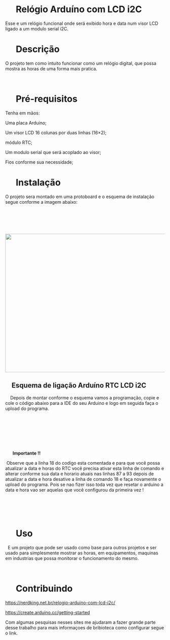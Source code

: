 <h1><strong>&nbsp; &nbsp; &nbsp;Rel&oacute;gio Ardu&iacute;no com LCD i2C</strong></h1>
<p>Esse e um rel&oacute;gio funcional onde ser&aacute; exibido hora e data num visor LCD ligado a um modulo serial i2C.</p>
<h1><strong>&nbsp; &nbsp; &nbsp;Descri&ccedil;&atilde;o </strong></h1>
<p>O projeto tem como intuito funcionar como um rel&oacute;gio digital, que possa mostra as horas de uma forma mais pratica.</p>
<p>&nbsp;</p>
<h1><strong>&nbsp; &nbsp; &nbsp;Pr&eacute;-requisitos </strong></h1>
<p>Tenha em m&atilde;os:</p>
<p>Uma placa&nbsp;Arduino;</p>
<p>Um visor LCD 16 colunas por duas linhas (16&times;2);</p>
<p>m&oacute;dulo RTC;</p>
<p>Um modulo serial que ser&aacute; acoplado ao visor;</p>
<p>Fios conforme sua necessidade;</p>
<h1>&nbsp; &nbsp; &nbsp;<strong>Instala&ccedil;&atilde;o </strong></h1>
<p>O projeto sera montado em uma protoboard e o esquema de instala&ccedil;&atilde;o segue conforme a imagem abaixo:</p>
<h1>&nbsp;</h1>
<p><img src="https://raw.githubusercontent.com/JoelmirCEFET/Relgio-Arduno-com-LCD-i2C/master/imagens/thumbnail_arduino%2012_LI.jpg" width="644" height="437" /></p>
<h2><strong>&nbsp; &nbsp; Esquema de liga&ccedil;&atilde;o Ardu&iacute;no RTC LCD i2C</strong></h2>

<p>&nbsp; &nbsp; Depois de montar conforme o esquema vamos a programa&ccedil;&atilde;o, copie e cole o c&oacute;digo abaixo para a IDE do seu Arduino e logo em seguida fa&ccedil;a o upload do programa.</p>

<p>&nbsp;</p>

<p><strong>&nbsp;</strong></p>

<p><br /><br /></p
  <h1><strong>&nbsp; &nbsp; &nbsp; &nbsp;Importante !!</strong></h1>

<p>&nbsp;Observe que a linha 18 do codigo esta comentada e para que voc&ecirc; possa atualizar a data e horas do RTC voc&ecirc; precisa ativar esta linha de comando e alterar conforme sua data e horario atuais nas linhas 87 a 93 depois de atualizar a data e hora desative a linha de comando 18 e fa&ccedil;a novamente o upload do programa. Pois se nao fizer isso toda vez que resetar o arduino a data e hora vao ser aquelas que voc&ecirc; configurou da primeira vez !&nbsp;</p>
<h1><strong>&nbsp; &nbsp; &nbsp;</strong></h1>

<h1><strong>&nbsp; &nbsp; &nbsp;Uso</strong></h1>

<p>&nbsp; E um projeto que pode ser usado como base para outros projetos e ser usado para simplesmente mostrar as horas, em equipamentos, maquinas em industrias que possa monitorar o funcionamento do mesmo.</p>

<p>&nbsp;</p>

<h1><strong>&nbsp; &nbsp; &nbsp;Contribuindo</strong></h1>

<p><a href="https://nerdking.net.br/relogio-arduino-com-lcd-i2c/">https://nerdking.net.br/relogio-arduino-com-lcd-i2c/</a></p>

<p><a href="https://create.arduino.cc/getting-started">https://create.arduino.cc/getting-started</a></p>

<p>Com algumas pesquisas nesses sites me ajudaram a fazer grande parte desse trabalho para mais informa&ccedil;oes de bribioteca como configurar segue o link.&nbsp;</p>

